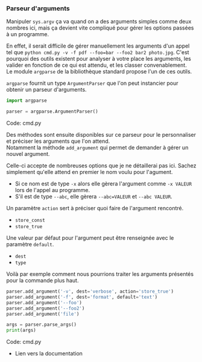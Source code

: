 ### Parseur d'arguments

Manipuler `sys.argv` ça va quand on a des arguments simples comme deux nombres ici, mais ça devient vite compliqué pour gérer les options passées à un programme.

En effet, il serait difficile de gérer manuellement les arguments d'un appel tel que `python cmd.py -v -f pdf --foo=bar --foo2 bar2 photo.jpg`.
C'est pourquoi des outils existent pour analyser à votre place les arguments, les valider en fonction de ce qui est attendu, et les classer convenablement.  
Le module `argparse` de la bibliothèque standard propose l'un de ces outils.

`argparse` fournit un type `ArgumentParser` que l'on peut instancier pour obtenir un parseur d'arguments.

```python
import argparse

parser = argparse.ArgumentParser()
```
Code: cmd.py

Des méthodes sont ensuite disponibles sur ce parseur pour le personnaliser et préciser les arguments que l'on attend.  
Notamment la méthode `add_argument` qui permet de demander à gérer un nouvel argument.

Celle-ci accepte de nombreuses options que je ne détaillerai pas ici.
Sachez simplement qu'elle attend en premier le nom voulu pour l'agument.

* Si ce nom est de type `-x` alors elle gèrera l'argument comme `-x VALEUR` lors de l'appel au programme.
* S'il est de type `--abc`, elle gèrera `--abc=VALEUR` et `--abc VALEUR`.

Un paramètre `action` sert à préciser quoi faire de l'argument rencontré.

* `store_const`
* `store_true`

Une valeur par défaut pour l'argument peut être renseignée avec le paramètre `default`.

* `dest`
* `type`

Voilà par exemple comment nous pourrions traiter les arguments présentés pour la commande plus haut.

```python
parser.add_argument('-v', dest='verbose', action='store_true')
parser.add_argument('-f', dest='format', default='text')
parser.add_argument('--foo')
parser.add_argument('--foo2')
parser.add_argument('file')

args = parser.parse_args()
print(args)
```
Code: cmd.py

* Lien vers la documentation

